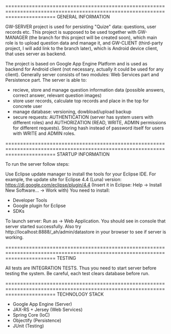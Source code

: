 =============================================================================================================================
                                                GENERAL INFORMATION

GW-SERVER project is used for persisting "Quize" data: questions, user records etc. This project is supposed to be used together with GW-MANAGER (the branch for this project will be created soon), which main role is to upload question data and manage it, and GW-CLIENT (third-party project, I will add link to the branch later), which is Android device client, that uses server as backend.

The project is based on Google App Engine Platform and is used as backend for Android client (not necessary, actually it could be used for any client). Generally server consists of two modules: Web Services part and Persistence part. The server is able to:

- recieve, store and manage question information data (possible answers, correct answer, relevant question images)
- store user records, calculate top records and place in the top for concrete user
- manage database: versioning, dowbload/upload backup
- secure requests: AUTHENTICATION (server has system users with different roles) and AUTHORIZATION (READ, WRITE, ADMIN permissions for different requests). Storing hash instead of password itself for users with WRITE and ADMIN roles.

=============================================================================================================================
                                                STARTUP INFORMATION

To run the server follow steps:

Use Eclipse update manager to install the tools for your Eclipse IDE. For example, the update site for Eclipse 4.4 (Luna)  version: https://dl.google.com/eclipse/plugin/4.4 (Insert it in Eclipse: Help -> Install New Software... -> Work with) You need to install:

- Developer Tools
- Google plugin for Eclipse
- SDKs

To launch server: Run as -> Web Application. You should see in console that server started successfully. Also try http://localhost:8888/_ah/admin/datastore in your browser to see if server is working.

=============================================================================================================================
                                                    TESTING

All tests are INTEGRATION TESTS. Thus you need to start server before testing the system. Be careful, each test clears database before run.

=============================================================================================================================
                                                TECHNOLOGY STACK

- Google App Engine (Server)
- JAX-RS + Jersey (Web Services)
- Spring Core (IoC)
- Objectify (Persistence)
- JUnit (Testing)
